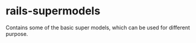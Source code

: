 # rails-supermodels
Contains some of the basic super models, which can be used for different purpose. 
